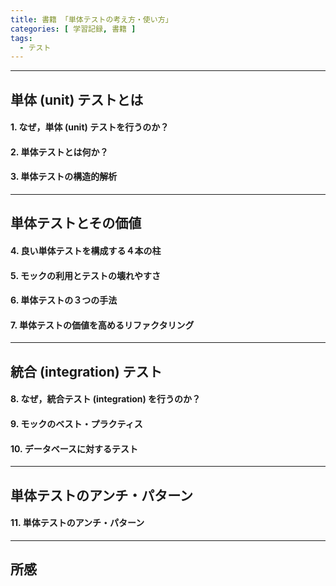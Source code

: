 ```yaml
---
title: 書籍 「単体テストの考え方・使い方」
categories: [ 学習記録, 書籍 ]
tags:
  - テスト
---
```



---

## 単体 (unit) テストとは

#### 1. なぜ，単体 (unit) テストを行うのか？



#### 2. 単体テストとは何か？


#### 3. 単体テストの構造的解析

---

## 単体テストとその価値

#### 4. 良い単体テストを構成する４本の柱 

#### 5. モックの利用とテストの壊れやすさ

#### 6. 単体テストの３つの手法

#### 7. 単体テストの価値を高めるリファクタリング

---

## 統合 (integration) テスト

#### 8. なぜ，統合テスト (integration) を行うのか？ 

#### 9. モックのベスト・プラクティス

#### 10. データベースに対するテスト

---

## 単体テストのアンチ・パターン

#### 11. 単体テストのアンチ・パターン

--- 

## 所感
